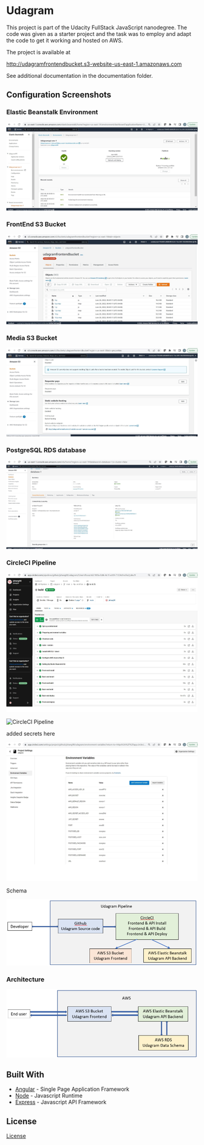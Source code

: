 # Udagram

This project is part of the Udacity FullStack JavaScript nanodegree. The code was given as a starter project and the task was to employ and adapt the code to get it working and hosted on AWS.

The project is available at

http://udagramfrontendbucket.s3-website-us-east-1.amazonaws.com 

See additional documentation in the documentation folder.

## Configuration Screenshots

### Elastic Beanstalk Environment

![Elastic Beanstalk Environment](./documentation/images/01_ElasticBeanstalk.jpg)

### FrontEnd S3 Bucket

![FrontEnd S3 Bucket](./documentation/images/02_S3Bucket.jpg)

### Media S3 Bucket

![Media S3 Bucket](./documentation/images/04_S3BucketProperties.jpg)

### PostgreSQL RDS database

![PostgreSQL RDS database](./documentation/images/05_RDS.jpg)

### CircleCI Pipeline

![CircleCI Pipeline](./documentation/images/07_CircleCIPipeline.jpg)

![CircleCI Pipeline](./documentation/images/pipeline2.png)

added secrets here

![CircleCI Pipeline environment variables](./documentation/images/09_CircleCIPipelineEnvironmentVariable.jpg)

Schema

![Pipeline Schema](./documentation/images/pipelineprocess.png)

### Architecture

![Architecture](./documentation/images/infrastructure.png)

## Built With

- [Angular](https://angular.io/) - Single Page Application Framework
- [Node](https://nodejs.org) - Javascript Runtime
- [Express](https://expressjs.com/) - Javascript API Framework

## License

[License](LICENSE.txt)
